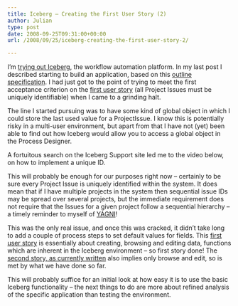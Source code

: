 ```yaml
---
title: Iceberg – Creating the First User Story (2)
author: Julian
type: post
date: 2008-09-25T09:31:00+00:00
url: /2008/09/25/iceberg-creating-the-first-user-story-2/

---
```

I’m [trying out Iceberg][1], the workflow automation platform. In my last post I described starting to build an application, based on this [outline specification][2]. I had just got to the point of trying to meet the first acceptance criterion on the [first user story][3] (all Project Issues must be uniquely identifiable) when I came to a grinding halt.

The line I started pursuing was to have some kind of global object in which I could store the last used value for a ProjectIssue. I know this is potentially risky in a multi-user environment, but apart from that I have not (yet) been able to find out how Iceberg would allow you to access a global object in the Process Designer.

A fortuitous search on the Iceberg Support site led me to the video below, on how to implement a unique ID.



This will probably be enough for our purposes right now – certainly to be sure every Project Issue is uniquely identified within the system. It does mean that if I have multiple projects in the system then sequential issue IDs may be spread over several projects, but the immediate requirement does not require that the Issues for a given project follow a sequential hierarchy – a timely reminder to myself of [YAGNI][4]!

This was the only real issue, and once this was cracked, it didn&#8217;t take long to add a couple of process steps to set default values for fields. This [first user story][3] is essentially about creating, browsing and editing data, functions which are inherent in the Iceberg environment &#8211; so first story done! The [second story, as currently written][5] also implies only browse and edit, so is met by what we have done so far.

This will probably suffice for an initial look at how easy it is to use the basic Iceberg functionality &#8211; the next things to do are more about refined analysis of the specific application than testing the environment.

 [1]: https://www.synesthesia.co.uk/blog/archives/2008/09/24/iceberg/
 [2]: https://www.synesthesia.co.uk/wikka/IssueTracker
 [3]: https://www.synesthesia.co.uk/wikka/IssueTrackerStory0001
 [4]: https://en.wikipedia.org/wiki/You_Ain't_Gonna_Need_It
 [5]: https://www.synesthesia.co.uk/wikka/IssueTrackerStory0002?time=2008-09-24+11%3A41%3A47